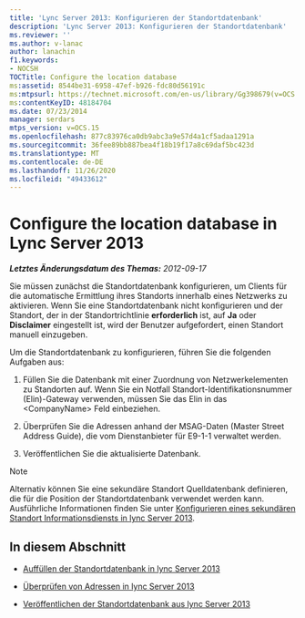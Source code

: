 ```yaml
---
title: 'Lync Server 2013: Konfigurieren der Standortdatenbank'
description: 'Lync Server 2013: Konfigurieren der Standortdatenbank'
ms.reviewer: ''
ms.author: v-lanac
author: lanachin
f1.keywords:
- NOCSH
TOCTitle: Configure the location database
ms:assetid: 8544be31-6958-47ef-b926-fdc80d56191c
ms:mtpsurl: https://technet.microsoft.com/en-us/library/Gg398679(v=OCS.15)
ms:contentKeyID: 48184704
ms.date: 07/23/2014
manager: serdars
mtps_version: v=OCS.15
ms.openlocfilehash: 877c83976ca0db9abc3a9e57d4a1cf5adaa1291a
ms.sourcegitcommit: 36fee89bb887bea4f18b19f17a8c69daf5bc423d
ms.translationtype: MT
ms.contentlocale: de-DE
ms.lasthandoff: 11/26/2020
ms.locfileid: "49433612"
---
```

# <a name="configure-the-location-database-in-lync-server-2013"></a>Configure the location database in Lync Server 2013

<div data-xmlns="http://www.w3.org/1999/xhtml">

<div class="topic" data-xmlns="http://www.w3.org/1999/xhtml" data-msxsl="urn:schemas-microsoft-com:xslt" data-cs="https://msdn.microsoft.com/">

<div data-asp="https://msdn2.microsoft.com/asp">



</div>

<div id="mainSection">

<div id="mainBody">

<span> </span>

_**Letztes Änderungsdatum des Themas:** 2012-09-17_

Sie müssen zunächst die Standortdatenbank konfigurieren, um Clients für die automatische Ermittlung ihres Standorts innerhalb eines Netzwerks zu aktivieren. Wenn Sie eine Standortdatenbank nicht konfigurieren und der Standort, der in der Standortrichtlinie **erforderlich** ist, auf **Ja** oder **Disclaimer** eingestellt ist, wird der Benutzer aufgefordert, einen Standort manuell einzugeben.

Um die Standortdatenbank zu konfigurieren, führen Sie die folgenden Aufgaben aus:

1.  Füllen Sie die Datenbank mit einer Zuordnung von Netzwerkelementen zu Standorten auf. Wenn Sie ein Notfall Standort-Identifikationsnummer (Elin)-Gateway verwenden, müssen Sie das Elin in das \<CompanyName\> Feld einbeziehen.

2.  Überprüfen Sie die Adressen anhand der MSAG-Daten (Master Street Address Guide), die vom Dienstanbieter für E9-1-1 verwaltet werden.

3.  Veröffentlichen Sie die aktualisierte Datenbank.

<div>


> [!NOTE]  
> Alternativ können Sie eine sekundäre Standort Quelldatenbank definieren, die für die Position der Standortdatenbank verwendet werden kann. Ausführliche Informationen finden Sie unter <A href="lync-server-2013-configure-a-secondary-location-information-service.md">Konfigurieren eines sekundären Standort Informationsdiensts in lync Server 2013</A>.



</div>

<div>

## <a name="in-this-section"></a>In diesem Abschnitt

  - [Auffüllen der Standortdatenbank in lync Server 2013](lync-server-2013-populate-the-location-database.md)

  - [Überprüfen von Adressen in lync Server 2013](lync-server-2013-validate-addresses.md)

  - [Veröffentlichen der Standortdatenbank aus lync Server 2013](lync-server-2013-publish-the-location-database.md)

</div>

</div>

<span> </span>

</div>

</div>

</div>

